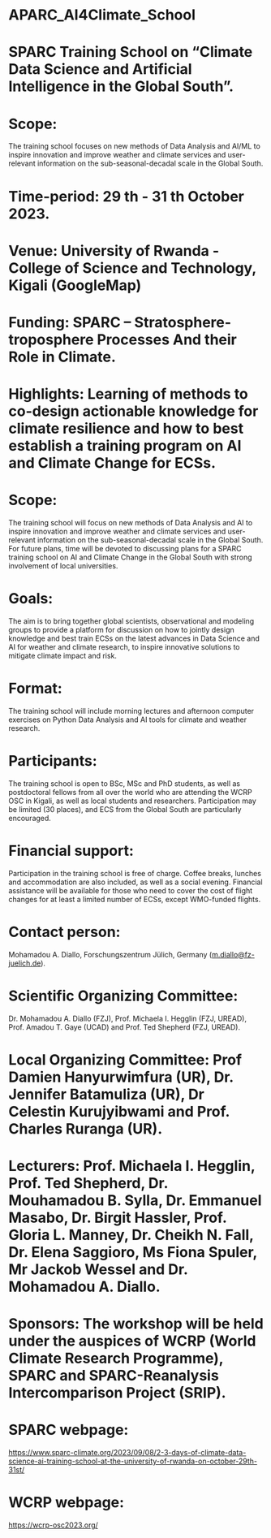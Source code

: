 # APARC_AI4Climate_School
# SPARC Training School on “Climate Data Science and Artificial Intelligence in the Global South”.

# Scope: 
The training school focuses on new methods of Data Analysis and AI/ML to inspire innovation and improve weather and climate services and user-relevant information on the sub-seasonal-decadal scale in the Global South.

# Time-period: 29 th - 31 th October 2023.
# Venue: University of Rwanda - College of Science and Technology, Kigali (GoogleMap)
# Funding: SPARC – Stratosphere-troposphere Processes And their Role in Climate.
# Highlights: Learning of methods to co-design actionable knowledge for climate resilience and how to best establish a training program on AI and Climate Change for ECSs.

# Scope: 
The training school will focus on new methods of Data Analysis and AI to inspire innovation and improve weather and climate services and user-relevant information on the sub-seasonal-decadal scale in the Global South. For future plans, time will be devoted to discussing plans for a SPARC training school on AI and Climate Change in the Global South with strong involvement of local universities.

# Goals:
The aim is to bring together global scientists, observational and modeling groups to provide a platform for discussion on how to jointly design knowledge and best train ECSs on the latest advances in Data Science and AI for weather and climate research, to inspire innovative solutions to mitigate climate impact and risk.

# Format: 
The training school will include morning lectures and afternoon computer exercises on Python Data Analysis and AI tools for climate and weather research.

# Participants: 
The training school is open to BSc, MSc and PhD students, as well as postdoctoral fellows from all over the world who are attending the WCRP OSC in Kigali, as well as local students and researchers. Participation may be limited (30 places), and ECS from the Global South are particularly encouraged.

# Financial support: 
Participation in the training school is free of charge. Coffee breaks, lunches and accommodation are also included, as well as a social evening. Financial assistance will be available for those who need to cover the cost of flight changes for at least a limited number of ECSs, except WMO-funded flights.

# Contact person: 
Mohamadou A. Diallo, Forschungszentrum Jülich, Germany (m.diallo@fz-juelich.de).

# Scientific Organizing Committee: 
Dr. Mohamadou A. Diallo (FZJ), Prof. Michaela I. Hegglin (FZJ, UREAD), Prof. Amadou T. Gaye (UCAD) and Prof. Ted Shepherd (FZJ, UREAD). 

# Local Organizing Committee: Prof Damien Hanyurwimfura (UR), Dr. Jennifer Batamuliza (UR), Dr Celestin Kurujyibwami and Prof. Charles Ruranga (UR).

# Lecturers: Prof. Michaela I. Hegglin, Prof. Ted Shepherd, Dr. Mouhamadou B. Sylla, Dr. Emmanuel Masabo, Dr. Birgit Hassler, Prof. Gloria L. Manney, Dr. Cheikh N. Fall, Dr. Elena Saggioro, Ms Fiona Spuler, Mr Jackob Wessel and Dr. Mohamadou A. Diallo.

# Sponsors: The workshop will be held under the auspices of WCRP (World Climate Research Programme), SPARC and SPARC-Reanalysis Intercomparison Project (SRIP).

# SPARC webpage: 
https://www.sparc-climate.org/2023/09/08/2-3-days-of-climate-data-science-ai-training-school-at-the-university-of-rwanda-on-october-29th-31st/

# WCRP webpage: 
https://wcrp-osc2023.org/
